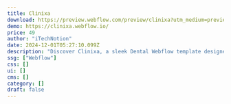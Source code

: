 ```yaml
---
title: Clinixa
download: https://preview.webflow.com/preview/clinixa?utm_medium=preview_link&utm_source=designer&utm_content=clinixa&preview=5198f63ab5e436f0d3216335c2d301de&pageId=668649587413daab581f194d&itemId=66864c344269d8a76f1a3abb&locale=en&workflow=preview
demo: https://clinixa.webflow.io/
price: 49
author: "iTechNotion"
date: 2024-12-01T05:27:10.099Z
description: "Discover Clinixa, a sleek Dental Webflow template designed for modern clinics. Streamline patient management and showcase services effortlessly with intuitive design and responsive features."
ssg: ["Webflow"]
css: []
ui: []
cms: []
category: []
draft: false
---
```

